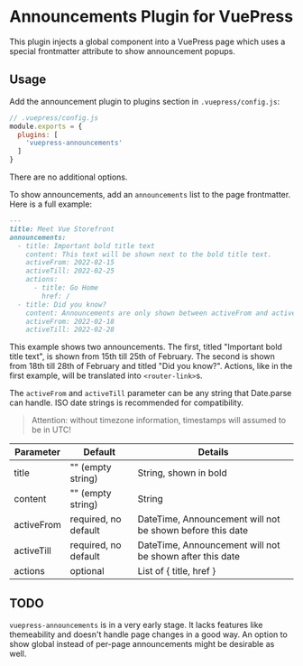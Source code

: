 # Announcements Plugin for VuePress

This plugin injects a global component into a VuePress page which uses a special frontmatter attribute to show announcement popups.

## Usage

Add the announcement plugin to plugins section in `.vuepress/config.js`:

```js
// .vuepress/config.js
module.exports = {
  plugins: [
    'vuepress-announcements'
  ]
}
```

There are no additional options.

To show announcements, add an `announcements` list to the page frontmatter. Here is a full example:

```md
---
title: Meet Vue Storefront
announcements:
  - title: Important bold title text
    content: This text will be shown next to the bold title text.
    activeFrom: 2022-02-15
    activeTill: 2022-02-25
    actions:
      - title: Go Home
        href: /
  - title: Did you know?
    content: Announcements are only shown between activeFrom and activeTill. Actions are translated into router-links.
    activeFrom: 2022-02-18
    activeTill: 2022-02-28
```

This example shows two announcements. The first, titled "Important bold title text", is shown from 15th till 25th of February. The second is shown from 18th till 28th of February and titled "Did you know?". Actions, like in the first example, will be translated into `<router-link>`s. 

The `activeFrom` and `activeTill` parameter can be any string that Date.parse can handle. ISO date strings is recommended for compatibility.

 > Attention: without timezone information, timestamps will assumed to be in UTC!

| Parameter  |        Default       |    Details    |
|------------|----------------------|---------------|
| title      | "" (empty string)    | String, shown in bold |
| content    | "" (empty string)    | String        |
| activeFrom | required, no default | DateTime, Announcement will not be shown before this date |
| activeTill | required, no default | DateTime, Announcement will not be shown after this date  |
| actions    | optional             | List of { title, href } |

## TODO

`vuepress-announcements` is in a very early stage. It lacks features like themeability and doesn't handle page changes in a good way. An option to show global instead of per-page announcements might be desirable as well.

